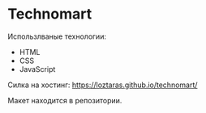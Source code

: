 # Technomart

Использлваные технологии: 
 - HTML 
 - CSS
 - JavaScript
 
Силка на хостинг: https://loztaras.github.io/technomart/

Макет находится в репозитории.
